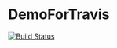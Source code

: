 # DemoForTravis
[![Build Status](https://travis-ci.org/ShengtaoLei/DemoForTravis.svg?branch=master)](https://travis-ci.org/ShengtaoLei/DemoForTravis)
